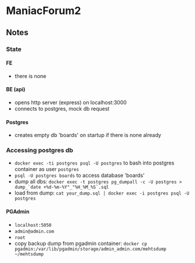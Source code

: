 # ManiacForum2

## Notes

### State

#### FE

- there is none

#### BE (api)

- opens http server (express) on localhost:3000
- connects to postgres, mock db request

#### Postgres

- creates empty db 'boards' on startup if there is none already

### Accessing postgres db

- `docker exec -ti postgres psql -U postgres` to bash into postgres container as user `postgres`
- `psql -U postgres boards` to access database 'boards'
- dump all dbs:
  `` docker exec -t postgres pg_dumpall -c -U postgres > dump_`date +%d-%m-%Y"_"%H_%M_%S`.sql ``
- load from dump: `cat your_dump.sql | docker exec -i postgres psql -U postgres`

#### PGAdmin

- `localhost:5050`
- `admin@admin.com`
- `root`
- copy backup dump from pgadmin container: `docker cp pgadmin:/var/lib/pgadmin/storage/admin_admin.com/mehtsdump ~/mehtsdump`
